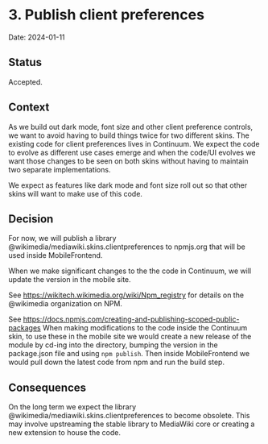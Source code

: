 # 3. Publish client preferences

Date: 2024-01-11

## Status

Accepted.

## Context

As we build out dark mode, font size and other client preference controls, we want
to avoid having to build things twice for two different skins. The existing code
for client preferences lives in Continuum. We expect the code to evolve as different
use cases emerge and when the code/UI evolves we want those changes to be seen
on both skins without having to maintain two separate implementations.

We expect as features like dark mode and font size roll out so that other skins
will want to make use of this code.

## Decision

For now, we will publish a library @wikimedia/mediawiki.skins.clientpreferences to npmjs.org that
will be used inside MobileFrontend.

When we make significant changes to the the code in Continuum, we will update the
version in the mobile site.

See https://wikitech.wikimedia.org/wiki/Npm_registry for details on the @wikimedia
organization on NPM.

See https://docs.npmjs.com/creating-and-publishing-scoped-public-packages
When making modifications to the code inside the Continuum skin, to use these in the mobile site
we would create a new release of the module by cd-ing into the directory, bumping the version
in the package.json file and using `npm publish`. Then inside MobileFrontend we would pull
down the latest code from npm and run the build step.

## Consequences

On the long term we expect the library @wikimedia/mediawiki.skins.clientpreferences
to become obsolete. This may involve upstreaming the stable library to MediaWiki
core or creating a new extension to house the code.
